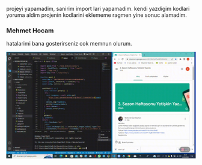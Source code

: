  projeyi yapamadim, sanirim import lari yapamadim. kendi yazdigim kodlari yoruma aldim projenin kodlarini eklememe ragmen yine sonuc alamadim. <h3>Mehmet Hocam</h3> hatalarimi bana gosterirseniz cok memnun olurum.

 ![](react_vido.gif)
